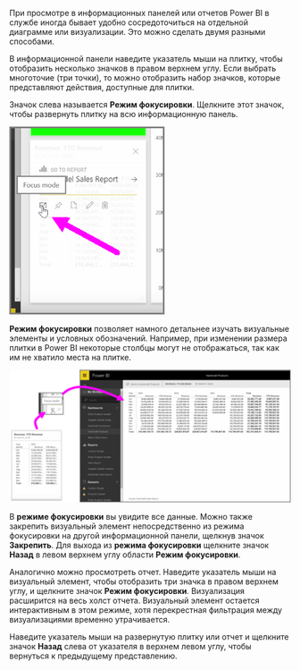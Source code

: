 При просмотре в информационных панелей или отчетов Power BI в службе иногда бывает удобно сосредоточиться на отдельной диаграмме или визуализации. Это можно сделать двумя разными способами.

В информационной панели наведите указатель мыши на плитку, чтобы отобразить несколько значков в правом верхнем углу. Если выбрать многоточие (три точки), то можно отобразить набор значков, которые представляют действия, доступные для плитки.

Значок слева называется **Режим фокусировки**. Щелкните этот значок, чтобы развернуть плитку на всю информационную панель.

![](media/4-4b-display-visuals-tiles-fullscreen/4-4b_1.png)

**Режим фокусировки** позволяет намного детальнее изучать визуальные элементы и условных обозначений. Например, при изменении размера плитки в Power BI некоторые столбцы могут не отображаться, так как им не хватило места на плитке.

![](media/4-4b-display-visuals-tiles-fullscreen/4-4b_2.png)

В **режиме фокусировки** вы увидите все данные. Можно также закрепить визуальный элемент непосредственно из режима фокусировки на другой информационной панели, щелкнув значок **Закрепить**. Для выхода из **режима фокусировки** щелкните значок **Назад** в левом верхнем углу области **Режим фокусировки**.

Аналогично можно просмотреть отчет. Наведите указатель мыши на визуальный элемент, чтобы отобразить три значка в правом верхнем углу, и щелкните значок **Режим фокусировки**. Визуализация расширится на весь холст отчета. Визуальный элемент остается интерактивным в этом режиме, хотя перекрестная фильтрация между визуализациями временно утрачивается.

Наведите указатель мыши на развернутую плитку или отчет и щелкните значок **Назад** слева от указателя в верхнем левом углу, чтобы вернуться к предыдущему представлению.


